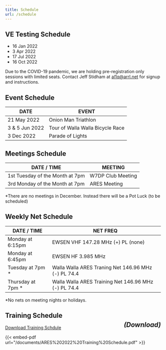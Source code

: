 ```yaml
---
title: Schedule
url: /schedule
---
```



## VE Testing Schedule

* 16 Jan 2022
* 3 Apr 2022
* 17 Jul 2022
* 16 Oct 2022

Due to the COVID-19 pandemic, we are holding pre-registration only sessions with limited seats. Contact Jeff Stidham at al1q@arrl.net for signup and instructions.

## Event Schedule
|DATE|EVENT|
|--|--|
|21 May 2022|	Onion Man Triathlon|
|3 & 5 Jun 2022	|Tour of Walla Walla Bicycle Race|
|3 Dec 2022|Parade of Lights|


## Meetings Schedule
|DATE / TIME|	MEETING|
|--|--|
|1st Tuesday of the Month at 7pm|	W7DP Club Meeting|
|3rd Monday of the Month at 7pm	|ARES Meeting|

*There are no meetings in December.	Instead there will be a Pot Luck (to be scheduled)

## Weekly Net Schedule
|DATE / TIME|	NET	FREQ|
|--|--|
|Monday at 6:15pm	|EWSEN VHF 147.28 MHz (+) PL (none)|
|Monday at 6:45pm |EWSEN HF 3.985 MHz | 
|Tuesday at 7pm *	|Walla Walla ARES Traning Net	146.96 MHz (-) PL 74.4|
|Thursday at 7pm * |Walla Walla ARES Training Net	146.96 MHz (-) PL 74.4|

*No nets on meeting nights or holidays.

## Training Schedule <a href="/documents/ARES%202022%20Training%20Schedule.pdf"><h5 style="float:right;">(Download)</h5></a>


[Download Training Schdule](/documents/ARES%202022%20Training%20Schedule.pdf)



{{< embed-pdf url="/documents/ARES%202022%20Training%20Schedule.pdf" >}}


